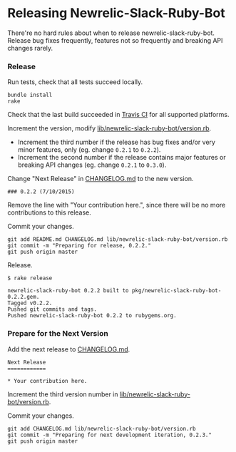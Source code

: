 # Releasing Newrelic-Slack-Ruby-Bot

There're no hard rules about when to release newrelic-slack-ruby-bot. Release bug fixes frequently, features not so frequently and breaking API changes rarely.

### Release

Run tests, check that all tests succeed locally.

```
bundle install
rake
```

Check that the last build succeeded in [Travis CI](https://travis-ci.org/slack-ruby/newrelic-slack-ruby-bot) for all supported platforms.

Increment the version, modify [lib/newrelic-slack-ruby-bot/version.rb](lib/newrelic-slack-ruby-bot/version.rb).

*  Increment the third number if the release has bug fixes and/or very minor features, only (eg. change `0.2.1` to `0.2.2`).
*  Increment the second number if the release contains major features or breaking API changes (eg. change `0.2.1` to `0.3.0`).

Change "Next Release" in [CHANGELOG.md](CHANGELOG.md) to the new version.

```
### 0.2.2 (7/10/2015)
```

Remove the line with "Your contribution here.", since there will be no more contributions to this release.

Commit your changes.

```
git add README.md CHANGELOG.md lib/newrelic-slack-ruby-bot/version.rb
git commit -m "Preparing for release, 0.2.2."
git push origin master
```

Release.

```
$ rake release

newrelic-slack-ruby-bot 0.2.2 built to pkg/newrelic-slack-ruby-bot-0.2.2.gem.
Tagged v0.2.2.
Pushed git commits and tags.
Pushed newrelic-slack-ruby-bot 0.2.2 to rubygems.org.
```

### Prepare for the Next Version

Add the next release to [CHANGELOG.md](CHANGELOG.md).

```
Next Release
============

* Your contribution here.
```

Increment the third version number in [lib/newrelic-slack-ruby-bot/version.rb](lib/newrelic-slack-ruby-bot/version.rb).

Commit your changes.

```
git add CHANGELOG.md lib/newrelic-slack-ruby-bot/version.rb
git commit -m "Preparing for next development iteration, 0.2.3."
git push origin master
```
